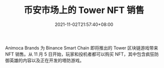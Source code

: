 ﻿---
title: "币安市场上的 Tower NFT 销售"
date: 2021-11-02T21:57:40+08:00
lastmod: 2021-11-02T16:45:40+08:00
draft: false
authors: ["Blooming"]
description: "Animoca Brands 为 Binance Smart Chain 即将推出的 Tower 区块链游戏带来 NFT 销售。从 11 月 5 日开始，玩家和投机者都可以购买 NFT，其中包含疯狂防御英雄的内容以及正在开发的塔防游戏。"
featuredImage: "tower-nft-sale-on-binance-marketplace.png"
tags: ["Virtual World","虚拟世界","Play to Earn"]
categories: ["news"]
news: ["虚拟世界"]
weight: 
lightgallery: true
pinned: false
recommend: false
recommend1: false
---

Animoca Brands 为 Binance Smart Chain 即将推出的 Tower 区块链游戏带来 NFT 销售。从 11 月 5 日开始，玩家和投机者都可以购买 NFT，其中包含疯狂防御英雄的内容以及正在开发的塔防游戏。

<!--more-->

